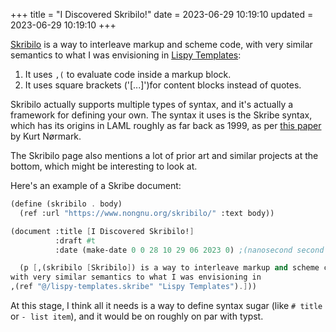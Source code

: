 +++
title = "I Discovered Skribilo!"
date = 2023-06-29 10:19:10
updated = 2023-06-29 10:19:10
+++

[Skribilo][skribilo] is a way to interleave markup and scheme code,
with very similar semantics to what I was envisioning
in [Lispy Templates](@/lispy-templates.md):

1. It uses `,(` to evaluate code inside a markup block.
2. It uses square brackets ('[...]')for content blocks instead of quotes.

Skribilo actually supports multiple types of syntax,
and it's actually a framework for defining your own.
The syntax it uses is the Skribe syntax,
which has its origins in LAML roughly as far back as 1999,
as per [this paper][paper] by Kurt Nørmark.

The Skribilo page also mentions a lot of prior art
and similar projects at the bottom,
which might be interesting to look at.

Here's an example of a Skribe document:

```scheme
(define (skribilo . body)
  (ref :url "https://www.nongnu.org/skribilo/" :text body))

(document :title [I Discovered Skribilo!]
          :draft #t
          :date (make-date 0 0 28 10 29 06 2023 0) ;(nanosecond second minute hour day month year timezone-offset)

  (p [,(skribilo [Skribilo]) is a way to interleave markup and scheme code,
with very similar semantics to what I was envisioning in
,(ref "@/lispy-templates.skribe" "Lispy Templates").]))
```

At this stage, I think all it needs
is a way to define syntax sugar (like `# title` or `- list item`),
and it would be on roughly on par with typst.

[skribilo]: https://www.nongnu.org/skribilo/
[paper]: https://people.cs.aau.dk/~normark/laml/papers/laml-retrospective-paper.pdf
